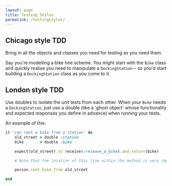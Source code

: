 ```yaml
---
layout: page
title: Testing Styles
permalink: /testingstyles/
---
```


## Chicago style TDD

Bring in all the objects and classes you need for testing as you need them.

Say you're modelling a bike hire scheme. You might start with the ```Bike``` class and quickly realise you need to manipulate a ```DockingStation``` – so you'd start building a ```DockingStation``` class as you come to it.

## London style TDD

Use doubles to isolate the unit tests from each other. When your ```Bike``` needs a ```DockingStation```, just use a double (like a 'ghost object' whose functionality and expected responses you define in advance) when running your tests.

An example of this:

```ruby
it 'can rent a bike from a station' do
	old_street = double :station
	bike       = double :bike

	expect(old_street).to receive(:release_a_bike).and_return(bike)

	# Note that the location of this line within the method is very important!

	person.rent_bike_from old_street

end
```